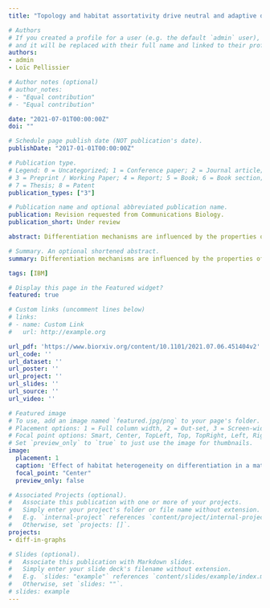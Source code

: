 ```yaml
---
title: "Topology and habitat assortativity drive neutral and adaptive diversification in spatial graphs"

# Authors
# If you created a profile for a user (e.g. the default `admin` user), write the username (folder name) here 
# and it will be replaced with their full name and linked to their profile.
authors:
- admin
- Loïc Pellissier

# Author notes (optional)
# author_notes:
# - "Equal contribution"
# - "Equal contribution"

date: "2021-07-01T00:00:00Z"
doi: ""

# Schedule page publish date (NOT publication's date).
publishDate: "2017-01-01T00:00:00Z"

# Publication type.
# Legend: 0 = Uncategorized; 1 = Conference paper; 2 = Journal article;
# 3 = Preprint / Working Paper; 4 = Report; 5 = Book; 6 = Book section;
# 7 = Thesis; 8 = Patent
publication_types: ["3"]

# Publication name and optional abbreviated publication name.
publication: Revision requested from Communications Biology.
publication_short: Under review

abstract: Differentiation mechanisms are influenced by the properties of the landscape over which individuals interact, disperse and evolve. Here, we investigate how habitat connectivity and habitat heterogeneity affect phenotypic differentiation by formulating a stochastic eco-evolutionary model where individuals are structured over a spatial graph. Individuals possess neutral and adaptive traits, whose divergence results in differentiation at the population level. We combine analytical insights into the eco-evolutionary dynamics with numerical simulations to understand how the graph topology and the spatial distribution of habitat types affect differentiation. We show that not only low connectivity but also heterogeneity in connectivity promotes neutral differentiation, due to increased competition in highly connected vertices. Habitat assortativity, a measure of habitat spatial auto-correlation in graphs, additionally drives differentiation under habitat-dependent selection. While assortative graphs systematically amplify adaptive differentiation, they can foster or depress neutral differentiation depending on the migration regime. By formalising the eco-evolutionary and spatial dynamics of biological populations on graphs, our study establishes fundamental links between landscape features and phenotypic differentiation.

# Summary. An optional shortened abstract.
summary: Differentiation mechanisms are influenced by the properties of the landscape over which individuals interact, disperse and evolve. Here, we investigate how habitat connectivity and habitat heterogeneity affect phenotypic differentiation by formulating a stochastic eco-evolutionary model where individuals are structured over a spatial graph. By formalising the eco-evolutionary and spatial dynamics of biological populations on graphs, our study establishes fundamental links between landscape features and phenotypic differentiation.

tags: [IBM]

# Display this page in the Featured widget?
featured: true

# Custom links (uncomment lines below)
# links:
# - name: Custom Link
#   url: http://example.org

url_pdf: 'https://www.biorxiv.org/content/10.1101/2021.07.06.451404v2'
url_code: ''
url_dataset: ''
url_poster: ''
url_project: ''
url_slides: ''
url_source: ''
url_video: ''

# Featured image
# To use, add an image named `featured.jpg/png` to your page's folder. 
# Placement options: 1 = Full column width, 2 = Out-set, 3 = Screen-width
# Focal point options: Smart, Center, TopLeft, Top, TopRight, Left, Right, BottomLeft, Bottom, BottomRight
# Set `preview_only` to `true` to just use the image for thumbnails.
image:
  placement: 1
  caption: 'Effect of habitat heterogeneity on differentiation in a mathematical model where the vertices of the graph, corresponding to geographical areas, are assigned different environmental conditions favoring different niche traits. The configuration of the environmental conditions determines the level of differentiation $Q_{ST,s}$ of populations across the vertices.'
  focal_point: "Center"
  preview_only: false

# Associated Projects (optional).
#   Associate this publication with one or more of your projects.
#   Simply enter your project's folder or file name without extension.
#   E.g. `internal-project` references `content/project/internal-project/index.md`.
#   Otherwise, set `projects: []`.
projects:
- diff-in-graphs

# Slides (optional).
#   Associate this publication with Markdown slides.
#   Simply enter your slide deck's filename without extension.
#   E.g. `slides: "example"` references `content/slides/example/index.md`.
#   Otherwise, set `slides: ""`.
# slides: example
---
```

<!-- 
{{% callout note %}}
Click the *Cite* button above to demo the feature to enable visitors to import publication metadata into their reference management software.
{{% /callout %}}

{{% callout note %}}
Create your slides in Markdown - click the *Slides* button to check out the example.
{{% /callout %}}

Supplementary notes can be added here, including [code, math, and images](https://wowchemy.com/docs/writing-markdown-latex/). -->
